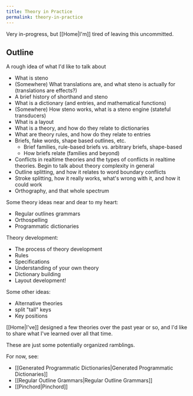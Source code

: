 ```yaml
---
title: Theory in Practice
permalink: theory-in-practice
---
```


Very in-progress, but [[Home|I'm]] tired of leaving this uncommitted.

## Outline

A rough idea of what I'd like to talk about

- What is steno
- (Somewhere) What translations are, and what steno is actually for (translations are effects?)
- A brief history of shorthand and steno
- What is a dictionary (and entries, and mathematical functions)
- (Somewhere) How steno works, what is a steno engine (stateful transducers)
- What is a layout
- What is a theory, and how do they relate to dictionaries
- What are theory rules, and how do they relate to entries
- Briefs, fake words, shape based outlines, etc.
  - Brief families, rule-based briefs vs. arbitrary briefs, shape-based
  - How briefs relate (families and beyond)
- Conflicts in realtime theories and the types of conflicts in realtime theories. Begin to talk about theory complexity in general
- Outline splitting, and how it relates to word boundary conflicts
- Stroke splitting, how it really works, what's wrong with it, and how it could work
- Orthography, and that whole spectrum

Some theory ideas near and dear to my heart:
- Regular outlines grammars
- Orthospelling
- Programmatic dictionaries

Theory development:
- The process of theory development
- Rules
- Specifications
- Understanding of your own theory
- Dictionary building
- Layout development!

Some other ideas:
- Alternative theories
- split "tall" keys
- Key positions


[[Home|I've]] designed a few theories over the past year or so, and I'd like to share what I've learned over all that time.

These are just some potentially organized ramblings.


For now, see:
- [[Generated Programmatic Dictionaries|Generated Programmatic Dictionaries]]
- [[Regular Outline Grammars|Regular Outline Grammars]]
- [[Pinchord|Pinchord]]
